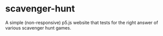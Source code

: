 # scavenger-hunt
A simple (non-responsive) p5.js website that tests for the right answer of various scavenger hunt games.
